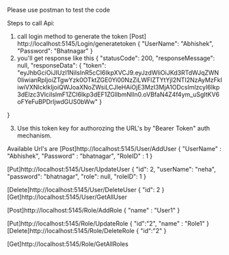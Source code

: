 Please use postman to test the code 

Steps to call Api:
1)  call login method to generate the token
    [Post] http://localhost:5145/Login/generatetoken
   {
    "UserName": "Abhishek",
    "Password": "Bhatnagar"
    }
2) you'll get response like this
   {
      "statusCode": 200,
      "responseMessage": null,
      "responseData": {
          "token": "eyJhbGciOiJIUzI1NiIsInR5cCI6IkpXVCJ9.eyJzdWIiOiJKd3RTdWJqZWN0IiwianRpIjoiZTgwYzk0OTktZGE0Yi00NzZiLWFlZTYtYjI2NTI2NzAyMzFkIiwiVXNlcklkIjoiQWJoaXNoZWsiLCJleHAiOjE3MzI3MjA1ODcsImlzcyI6Ikp3dElzc3VlciIsImF1ZCI6Ikp3dEF1ZGllbmNlIn0.oVBfaN4Z4f4ym_uSgItKV6oFYeFuBPDrljwdGUS0bWw"
      }

  }

3) Use this token key for authorozing the URL's by "Bearer Token" auth mechanism.

Available Url's are
[Post]http://localhost:5145/User/AddUser 
{
    "UserName" : "Abhishek",
    "Password" : "bhatnagar",
    "RoleID" : 1
}

[Put]http://localhost:5145/User/UpdateUser
{
            "id": 2,
            "userName": "neha",
            "password": "bhatnagar",
            "role": null,
            "roleID": 1
        }

[Delete]http://localhost:5145/User/DeleteUser
{
 "id": 2
}
[Get]http://localhost:5145/User/GetAllUser

[Post]http://localhost:5145/Role/AddRole
{
    "name" : "User1"
}


[Put]http://localhost:5145/Role/UpdateRole
{
    "id":"2",
    "name" : "Role1"
}
[Delete]http://localhost:5145/Role/DeleteRole
{
    "id":"2"
}

[Get]http://localhost:5145/Role/GetAllRoles






